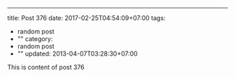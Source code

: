 ---
title: Post 376
date: 2017-02-25T04:54:09+07:00
tags:
  - random post
  - ""
category:
  - random post
  - ""
updated: 2013-04-07T03:28:30+07:00

This is content of post 376